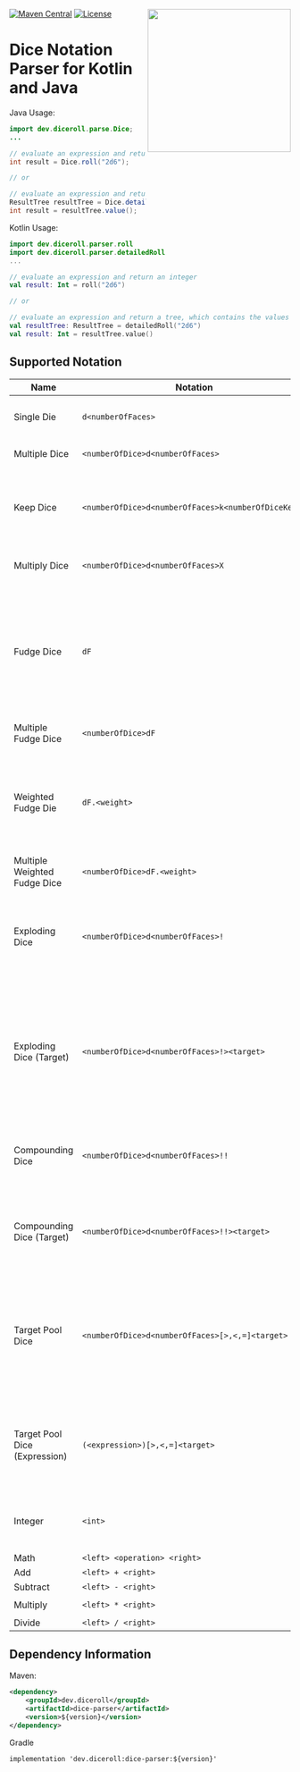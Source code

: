 [<img src="https://avatars0.githubusercontent.com/u/56687116?s=400&u=a1a754aad591efe43f8d00e768a87e67f6d3aead" align="right" width="256px"/>](https://github.com/diceroll-dev/dice-parser/)
[![Maven Central](https://img.shields.io/maven-central/v/dev.diceroll/dice-parser.svg)](https://search.maven.org/#search%7Cga%7C1%7Cg%3A%22dev.diceroll%22%20a%3A%22dice-parser%22)
[![License](https://img.shields.io/badge/License-Apache%202.0-blue.svg)](https://opensource.org/licenses/Apache-2.0)

# Dice Notation Parser for Kotlin and Java

Java Usage:

```java
import dev.diceroll.parse.Dice;
...

// evaluate an expression and return an integer 
int result = Dice.roll("2d6");

// or

// evaluate an expression and return a tree, which contains the values of the individual dice rolled 
ResultTree resultTree = Dice.detailedRoll("2d6");
int result = resultTree.value();
```

Kotlin Usage:
```kotlin
import dev.diceroll.parser.roll
import dev.diceroll.parser.detailedRoll
...

// evaluate an expression and return an integer 
val result: Int = roll("2d6")

// or

// evaluate an expression and return a tree, which contains the values of the individual dice rolled 
val resultTree: ResultTree = detailedRoll("2d6")
val result: Int = resultTree.value()
```

## Supported Notation

| Name | Notation | Example | Description |
|------|----------|---------|-------------|
|  |  |  |  |
| Single Die | `d<numberOfFaces>` | `d6` | roll one, six-sided die |
| Multiple Dice | `<numberOfDice>d<numberOfFaces>` | `3d20` | roll three, twenty-sided dice |
| Keep Dice | `<numberOfDice>d<numberOfFaces>k<numberOfDiceKept>` | `3d6k2` | keeps the the highest values out of three, six-sided dice |
| Multiply Dice | `<numberOfDice>d<numberOfFaces>X` | `4d10X` | multiplies the result of `4d10 * 4d10` |
| Fudge Dice | `dF` | `dF` | roles a single "fudge" die (a six sided die, 1/3 chance of `-1`, 1/3 chance of `0`, and 1/3 chance of `1`) |
| Multiple Fudge Dice | `<numberOfDice>dF` | `3dF` | roles multiple fudge dice |
| Weighted Fudge Die | `dF.<weight>` | `dF.1` | A weighted fudge die with 1/6 chance of a `1`, `2/3` chance of a `0` and 1/6 chance of a `-1` |
| Multiple Weighted Fudge Dice | `<numberOfDice>dF.<weight>` | `2dF.1` | multiple weighted fudge dice. |
| Exploding Dice | `<numberOfDice>d<numberOfFaces>!` | `4d6!` | any time the max value of a die is rolled, that die is re-rolled and added to the total |
| Exploding Dice (Target) | `<numberOfDice>d<numberOfFaces>!><target>` | `3d6!>5` | Same as exploding dice, but re-roll on values greater than or equal to the target (note, less than works too) |
| Compounding Dice | `<numberOfDice>d<numberOfFaces>!!` | `3d6!!` | similar to exploding dice, but ALL dice are re-rolled | 
| Compounding Dice (Target) | `<numberOfDice>d<numberOfFaces>!!><target>` | `3d6!!>5` | similar as exploding dice (target), but all dice are re-rolled and added. |
| Target Pool Dice | `<numberOfDice>d<numberOfFaces>[>,<,=]<target>` | `3d6=6` | counts the number of dice that match the target (NOTE: greater & less than also match equals, i.e `>=` and `<=`) | 
| Target Pool Dice (Expression) | `(<expression>)[>,<,=]<target>` | `(2d6+)>5` | A target pool roll, but where the expression is evaluated to the target. |
| Integer | `<int>` | `42` | typically used in math operations, i.e. `2d4+2` |
| Math | `<left> <operation> <right>` |
| Add | `<left> + <right>`  | `2d6 + 2` | |
| Subtract | `<left> - <right>` | `2 - 1` | |
| Multiply | `<left> * <right>` | `1d4 * 2d6` | |
| Divide | `<left> / <right>` | `4 / 2` | |

## Dependency Information

Maven:
```xml
<dependency>
    <groupId>dev.diceroll</groupId>
    <artifactId>dice-parser</artifactId>
    <version>${version}</version>
</dependency>
```

Gradle
```
implementation 'dev.diceroll:dice-parser:${version}'
```